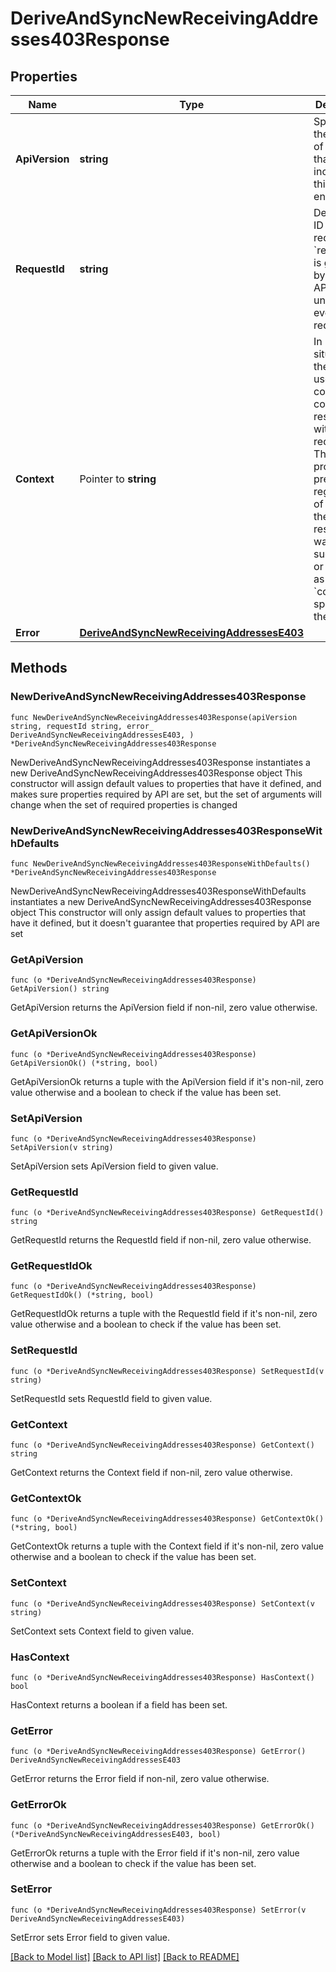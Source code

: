 # DeriveAndSyncNewReceivingAddresses403Response

## Properties

Name | Type | Description | Notes
------------ | ------------- | ------------- | -------------
**ApiVersion** | **string** | Specifies the version of the API that incorporates this endpoint. | 
**RequestId** | **string** | Defines the ID of the request. The &#x60;requestId&#x60; is generated by Crypto APIs and it&#39;s unique for every request. | 
**Context** | Pointer to **string** | In batch situations the user can use the context to correlate responses with requests. This property is present regardless of whether the response was successful or returned as an error. &#x60;context&#x60; is specified by the user. | [optional] 
**Error** | [**DeriveAndSyncNewReceivingAddressesE403**](DeriveAndSyncNewReceivingAddressesE403.md) |  | 

## Methods

### NewDeriveAndSyncNewReceivingAddresses403Response

`func NewDeriveAndSyncNewReceivingAddresses403Response(apiVersion string, requestId string, error_ DeriveAndSyncNewReceivingAddressesE403, ) *DeriveAndSyncNewReceivingAddresses403Response`

NewDeriveAndSyncNewReceivingAddresses403Response instantiates a new DeriveAndSyncNewReceivingAddresses403Response object
This constructor will assign default values to properties that have it defined,
and makes sure properties required by API are set, but the set of arguments
will change when the set of required properties is changed

### NewDeriveAndSyncNewReceivingAddresses403ResponseWithDefaults

`func NewDeriveAndSyncNewReceivingAddresses403ResponseWithDefaults() *DeriveAndSyncNewReceivingAddresses403Response`

NewDeriveAndSyncNewReceivingAddresses403ResponseWithDefaults instantiates a new DeriveAndSyncNewReceivingAddresses403Response object
This constructor will only assign default values to properties that have it defined,
but it doesn't guarantee that properties required by API are set

### GetApiVersion

`func (o *DeriveAndSyncNewReceivingAddresses403Response) GetApiVersion() string`

GetApiVersion returns the ApiVersion field if non-nil, zero value otherwise.

### GetApiVersionOk

`func (o *DeriveAndSyncNewReceivingAddresses403Response) GetApiVersionOk() (*string, bool)`

GetApiVersionOk returns a tuple with the ApiVersion field if it's non-nil, zero value otherwise
and a boolean to check if the value has been set.

### SetApiVersion

`func (o *DeriveAndSyncNewReceivingAddresses403Response) SetApiVersion(v string)`

SetApiVersion sets ApiVersion field to given value.


### GetRequestId

`func (o *DeriveAndSyncNewReceivingAddresses403Response) GetRequestId() string`

GetRequestId returns the RequestId field if non-nil, zero value otherwise.

### GetRequestIdOk

`func (o *DeriveAndSyncNewReceivingAddresses403Response) GetRequestIdOk() (*string, bool)`

GetRequestIdOk returns a tuple with the RequestId field if it's non-nil, zero value otherwise
and a boolean to check if the value has been set.

### SetRequestId

`func (o *DeriveAndSyncNewReceivingAddresses403Response) SetRequestId(v string)`

SetRequestId sets RequestId field to given value.


### GetContext

`func (o *DeriveAndSyncNewReceivingAddresses403Response) GetContext() string`

GetContext returns the Context field if non-nil, zero value otherwise.

### GetContextOk

`func (o *DeriveAndSyncNewReceivingAddresses403Response) GetContextOk() (*string, bool)`

GetContextOk returns a tuple with the Context field if it's non-nil, zero value otherwise
and a boolean to check if the value has been set.

### SetContext

`func (o *DeriveAndSyncNewReceivingAddresses403Response) SetContext(v string)`

SetContext sets Context field to given value.

### HasContext

`func (o *DeriveAndSyncNewReceivingAddresses403Response) HasContext() bool`

HasContext returns a boolean if a field has been set.

### GetError

`func (o *DeriveAndSyncNewReceivingAddresses403Response) GetError() DeriveAndSyncNewReceivingAddressesE403`

GetError returns the Error field if non-nil, zero value otherwise.

### GetErrorOk

`func (o *DeriveAndSyncNewReceivingAddresses403Response) GetErrorOk() (*DeriveAndSyncNewReceivingAddressesE403, bool)`

GetErrorOk returns a tuple with the Error field if it's non-nil, zero value otherwise
and a boolean to check if the value has been set.

### SetError

`func (o *DeriveAndSyncNewReceivingAddresses403Response) SetError(v DeriveAndSyncNewReceivingAddressesE403)`

SetError sets Error field to given value.



[[Back to Model list]](../README.md#documentation-for-models) [[Back to API list]](../README.md#documentation-for-api-endpoints) [[Back to README]](../README.md)



